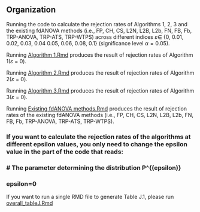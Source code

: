 
## Organization
Running the code to calculate the rejection rates of Algorithms 1, 2, 3 and the existing fdANOVA methods (i.e., FP, CH, CS, L2N, L2B, L2b, FN, FB, Fb, TRP-ANOVA, TRP-ATS, TRP-WTPS) across different indices $\varepsilon\in$ \{0, 0.01, 0.02, 0.03, 0.04 0.05, 0.06, 0.08, 0.1\} (significance level $\alpha = 0.05$).


Running [Algorithm 1.Rmd](https://github.com/JinyuWang123/TDA/blob/ee08fe3ae1ff7de2eae6f915531e18d985d31077/Simulation%20Study/Table%20J.1/Algorithm%201.Rmd) produces the result of rejection rates of Algorithm 1($\varepsilon$ = 0).

Running [Algorithm 2.Rmd](https://github.com/JinyuWang123/TDA/blob/ee08fe3ae1ff7de2eae6f915531e18d985d31077/Simulation%20Study/Table%20J.1/Algorithm%202.Rmd) produces the result of rejection rates of Algorithm 2($\varepsilon$ = 0).

Running [Algorithm 3.Rmd](https://github.com/JinyuWang123/TDA/blob/ee08fe3ae1ff7de2eae6f915531e18d985d31077/Simulation%20Study/Table%20J.1/Algorithm%203.Rmd) produces the result of rejection rates of Algorithm 3($\varepsilon$ = 0).

Running [Existing fdANOVA methods.Rmd](https://github.com/JinyuWang123/TDA/blob/ee08fe3ae1ff7de2eae6f915531e18d985d31077/Simulation%20Study/Table%20J.1/Existing%20fdANOVA%20methods.Rmd) produces the result of rejection rates of the existing fdANOVA methods (i.e., FP, CH, CS, L2N, L2B, L2b, FN, FB, Fb, TRP-ANOVA, TRP-ATS, TRP-WTPS).

### If you want to calculate the rejection rates of the algorithms at different epsilon values, you only need to change the epsilon value in the part of the code that reads: 

### # The parameter determining the distribution P^{(epsilon)} 
### epsilon=0

If you want to run a single RMD file to generate Table J.1, please run [overall_tableJ.Rmd
](https://github.com/JinyuWang123/TDA/blob/main/Simulation%20Study/Table%20J.1/overall_tableJ.Rmd)
